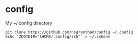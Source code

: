# config
My ~/.config directory

```
git clone https://github.com/nsgrantham/config ~/.config
echo 'ZDOTDIR="$HOME/.config/zsh"' > ~/.zshenv
````
